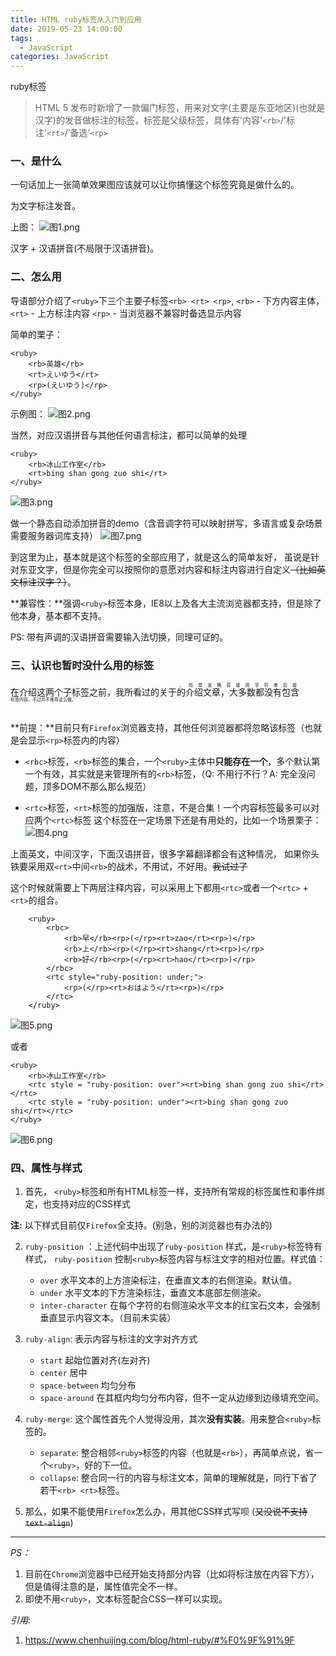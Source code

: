 ```yaml
---
title: HTML ruby标签从入门到应用
date: 2019-05-23 14:00:00
tags:
  - JavaScript
categories: JavaScript
---
```


ruby标签
<!--more-->

> HTML 5 发布时新增了一款偏门标签<ruby>，用来对文字(主要是东亚地区)(也就是汉字)的发音做标注的标签，<ruby>标签是父级标签，具体有'内容'`<rb>`/'标注'`<rt>`/‘备选’`<rp>`



### 一、<ruby>是什么
一句话加上一张简单效果图应该就可以让你搞懂这个标签究竟是做什么的。

为文字标注发音。

上图：
![图1.png](https://upload-images.jianshu.io/upload_images/4128599-3b754287b1164e7a.png?imageMogr2/auto-orient/strip%7CimageView2/2/w/1240)

汉字 + 汉语拼音(不局限于汉语拼音)。


### 二、<ruby>怎么用

导语部分介绍了`<ruby>`下三个主要子标签`<rb> <rt> <rp>`, 
`<rb>` - 下方内容主体，
`<rt>` - 上方标注内容
`<rp>` - 当浏览器不兼容时备选显示内容

简单的栗子：
```
<ruby>
    <rb>英雄</rb>
    <rt>えいゆう</rt>
    <rp>(えいゆう)</rp>
</ruby>
```
示例图：
![图2.png](https://upload-images.jianshu.io/upload_images/4128599-395c0948da61a0af.png?imageMogr2/auto-orient/strip%7CimageView2/2/w/1240)

当然，对应汉语拼音与其他任何语言标注，都可以简单的处理

```
<ruby>
    <rb>冰山工作室</rb>
    <rt>bing shan gong zuo shi</rt>
</ruby>
```
![图3.png](https://upload-images.jianshu.io/upload_images/4128599-711797e1bde2b1b5.png?imageMogr2/auto-orient/strip%7CimageView2/2/w/1240)


做一个静态自动添加拼音的demo（含音调字符可以映射拼写，多语言或复杂场景需要服务器词库支持）
![图7.png](https://upload-images.jianshu.io/upload_images/4128599-3e96f35d4add5e9b.png?imageMogr2/auto-orient/strip%7CimageView2/2/w/1240)



到这里为止，基本就是这个标签的全部应用了，就是这么的简单友好， 虽说是针对东亚文字，但是你完全可以按照你的意愿对内容和标注内容进行自定义~~（比如英文标注汉字？）~~。

**兼容性：**强调`<ruby>`标签本身，IE8以上及各大主流浏览器都支持，但是除了他本身，基本都不支持。

PS: 带有声调的汉语拼音需要输入法切换，同理可证的。

### 三、认识也暂时没什么用的标签

在介绍这两个子标签之前，我所看过的关于<ruby>的介绍文章，大多数都没有包含<rt>，而是省略直接用字符串后接<rt>标签内容，不过并不推荐这么做。

**前提：**目前只有`Firefox`浏览器支持，其他任何浏览器都将忽略该标签（也就是会显示`<rp>`标签内的内容）

- `<rbc>`标签，`<rb>`标签的集合，一个`<ruby>`主体中**只能存在一个**，多个默认第一个有效，其实就是来管理所有的`<rb>`标签，（Q: 不用行不行？A: 完全没问题，顶多DOM不那么那么规范）

- `<rtc>`标签，`<rt>`标签的加强版，注意，不是合集！一个内容标签最多可以对应两个`<rtc>`标签
这个标签在一定场景下还是有用处的，比如一个场景栗子：
![图4.png](https://upload-images.jianshu.io/upload_images/4128599-44644a36ffe6e3df.png?imageMogr2/auto-orient/strip%7CimageView2/2/w/1240)

上面英文，中间汉字，下面汉语拼音，很多字幕翻译都会有这种情况，
如果你头铁要采用双`<rt>`中间`<rb>`的战术，不用试，不好用。~~我试过了~~

这个时候就需要上下两层注释内容，可以采用上下都用`<rtc>`或者一个`<rtc>` + `<rt>`的组合。

```
    <ruby>
        <rbc>
            <rb>早</rb><rp>(</rp><rt>zao</rt><rp>)</rp>
            <rb>上</rb><rp>(</rp><rt>shang</rt><rp>)</rp>
            <rb>好</rb><rp>(</rp><rt>hao</rt><rp>)</rp>
        </rbc>
        <rtc style="ruby-position: under;">
            <rp>(</rp><rt>おはよう</rt><rp>)</rp>
        </rtc>
    </ruby>
```
![图5.png](https://upload-images.jianshu.io/upload_images/4128599-df870cfd91e15100.png?imageMogr2/auto-orient/strip%7CimageView2/2/w/1240)

或者
```
<ruby>
    <rb>冰山工作室</rb>
    <rtc style = "ruby-position: over"><rt>bing shan gong zuo shi</rt></rtc>
    <rtc style = "ruby-position: under"><rt>bing shan gong zuo shi</rt></rtc>
</ruby>
```

![图6.png](https://upload-images.jianshu.io/upload_images/4128599-3dcd72abed6e5c34.png?imageMogr2/auto-orient/strip%7CimageView2/2/w/1240)



### 四、<ruby>属性与样式

1. 首先， `<ruby>`标签和所有HTML标签一样，支持所有常规的标签属性和事件绑定，也支持对应的CSS样式

**注:** 以下样式目前仅`Firefox`全支持。(别急，别的浏览器也有办法的)

2. `ruby-position` ：上述代码中出现了`ruby-position` 样式，是`<ruby>`标签特有样式，
`ruby-position` 控制`<ruby>`标签内容与标注文字的相对位置。样式值：
    -  `over` 水平文本的上方渲染标注，在垂直文本的右侧渲染。默认值。
    - `under` 水平文本的下方渲染标注，垂直文本底部左侧渲染。
    - `inter-character` 在每个字符的右侧渲染水平文本的红宝石文本，会强制垂直显示内容文本。（目前未实装）

3. `ruby-align`: 表示内容与标注的文字对齐方式
    - `start` 起始位置对齐(左对齐)
    - `center` 居中
    - `space-between` 均匀分布
    - `space-around` 在其框内均匀分布内容，但不一定从边缘到边缘填充空间。

4. `ruby-merge`: 这个属性首先个人觉得没用，其次**没有实装**。用来整合`<ruby>`标签的。
     - `separate`:  整合相邻`<ruby>`标签的内容（也就是`<rb>`），再简单点说，省一个`<ruby>`，好的下一位。
     - `collapse`: 整合同一行的内容与标注文本，简单的理解就是，同行下省了若干`<rb> <rt>`标签。

5. 那么，如果不能使用`Firefox`怎么办，用其他CSS样式写呗  (~~又没说不支持`text-align`~~)



------

*PS：*
1. 目前在`Chrome`浏览器中已经开始支持部分内容（比如将标注放在内容下方），但是值得注意的是，属性值完全不一样。
2. 即使不用`<ruby>`，文本标签配合CSS一样可以实现。

*引用:*
1. https://www.chenhuijing.com/blog/html-ruby/#%F0%9F%91%9F